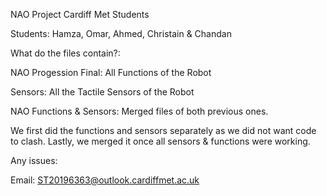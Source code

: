 NAO Project Cardiff Met Students

Students: Hamza, Omar, Ahmed, Christain & Chandan

What do the files contain?:

NAO Progession Final: All Functions of the Robot

Sensors: All the Tactile Sensors of the Robot

NAO Functions & Sensors: Merged files of both previous ones.

We first did the functions and sensors separately as we did not want code to clash.
Lastly, we merged it once all sensors & functions were working.

Any issues: 

Email: ST20196363@outlook.cardiffmet.ac.uk
